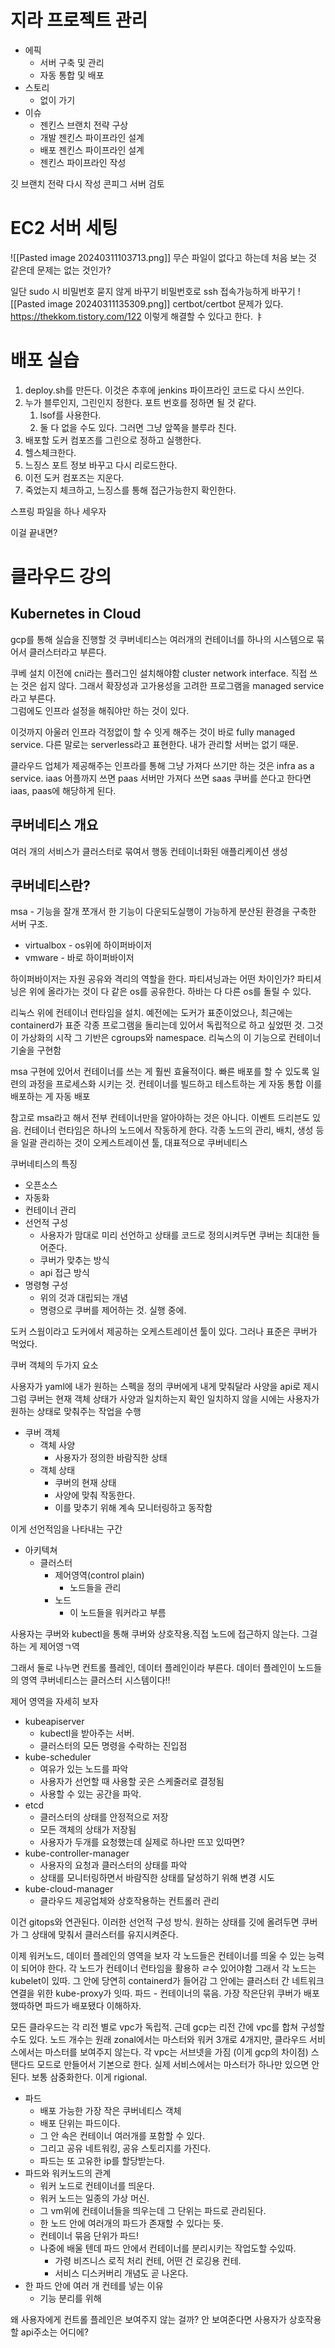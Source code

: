 # 지라 프로젝트 관리
- 에픽
	- 서버 구축 및 관리
	- 자동 통합 및 배포
- 스토리
	- 없이 가기
- 이슈
	- 젠킨스 브랜치 전략 구상
	- 개발 젠킨스 파이프라인 설계
	- 배포 젠킨스 파이프라인 설계
	- 젠킨스 파이프라인 작성

깃 브랜치 전략 다시 작성
콘피그 서버 검토

# EC2 서버 세팅
![[Pasted image 20240311103713.png]]
무슨 파일이 없다고 하는데 처음 보는 것 같은데 문제는 없는 것인가?

일단 sudo 시 비밀번호 묻지 않게 바꾸기
비밀번호로 ssh 접속가능하게 바꾸기
![[Pasted image 20240311135309.png]]
certbot/certbot 문제가 있다. 
https://thekkom.tistory.com/122
이렇게 해결할 수 있다고 한다. ㅑ
# 배포 실습
1. deploy.sh를 만든다. 이것은 추후에 jenkins 파이프라인 코드로 다시 쓰인다.
2. 누가 블루인지, 그린인지 정한다. 포트 번호를 정하면 될 것 같다.
	1. lsof를 사용한다. 
	2. 둘 다 없을 수도 있다. 그러면 그냥 앞쪽을 블루라 친다.
3. 배포할 도커 컴포즈를 그린으로 정하고 실행한다. 
4. 헬스체크한다.
5. 느징스 포트 정보 바꾸고 다시 리로드한다.
6. 이전 도커 컴포즈는 지운다.
7. 죽었는지 체크하고, 느징스를 통해 접근가능한지 확인한다.

스프링 파일을 하나 세우자


이걸 끝내면? 

# 클라우드 강의

## Kubernetes in Cloud

gcp를 통해 실습을 진행할 것
쿠버네티스는 여러개의 컨테이너를 하나의 시스템으로 묶어서 클러스터라고 부른다.

쿠베 설치 이전에 cni라는 플러그인 설치해야함
cluster network interface.
직접 쓰는 것은 쉽지 않다. 
그래서 확장성과 고가용성을 고려한 프로그램을 managed service라고 부른다.  
그럼에도 인프라 설정을 해줘야만 하는 것이 있다.

이것까지 아울러 인프라 걱정없이 할 수 잇게 해주는 것이 바로 fully managed service.
다른 말로는 serverless라고 표현한다. 내가 관리할 서버는 없기 때문.

클라우드 업체가 제공해주는 인프라를 통해 그냥 가져다 쓰기만 하는 것은 infra as a service. iaas
어플까지 쓰면 paas
서버만 가져다 쓰면 saas
쿠버를 쓴다고 한다면 iaas, paas에 해당하게 된다. 

## 쿠버네티스 개요
여러 개의 서비스가 클러스터로 묶여서 행동
컨테이너화된 애플리케이션 생성

## 쿠버네티스란?
msa - 기능을 잘개 쪼개서 한 기능이 다운되도실행이 가능하게 분산된 환경을 구축한 서버 구조.

- virtualbox - os위에 하이퍼바이저
- vmware - 바로 하이퍼바이저

하이퍼바이저는 자원 공유와 격리의 역할을 한다. 
파티셔닝과는 어떤 차이인가?
파티셔닝은 위에 올라가는 것이 다 같은 os를 공유한다. 
하바는 다 다른 os를 돌릴 수 있다. 

리눅스 위에 컨테이너 런타임을 설치. 예전에는 도커가 표준이었으나, 최근에는 containerd가 표준
각종 프로그램을 돌리는데 있어서 독립적으로 하고 싶었떤 것. 그것이 가상화의 시작
그 기반은 cgroups와 namespace.
리눅스의 이 기능으로 컨테이너 기술을 구현함

msa 구현에 있어서 컨테이너를 쓰는 게 훨씬 효율적이다. 
빠른 배포를 할 수 있도록 일련의 과정을 프로세스화 시키는 것. 
컨테이너를 빌드하고 테스트하는 게 자동 통합
이를 배포하는 게 자동 배포

참고로 msa라고 해서 전부 컨테이너만을 알아야하는 것은 아니다. 이벤트 드리븐도 있음. 
컨테이너 런타임은 하나의 노드에서 작동하게 한다. 
각종 노드의 관리, 배치, 생성 등을 일괄 관리하는 것이 오케스트레이션 툴, 대표적으로 쿠버네티스

쿠버네티스의 특징
- 오픈소스
- 자동화
- 컨테이너 관리
- 선언적 구성
	- 사용자가 맘대로 미리 선언하고 상태를 코드로 정의시켜두면 쿠버는 최대한 들어준다.
	- 쿠버가 맞추는 방식
	- api 접근 방식
- 명령형 구성
	- 위의 것과 대립되는 개념
	- 명령으로 쿠버를 제어하는 것. 실행 중에.

도커 스웜이라고 도커에서 제공하는 오케스트레이션 툴이 있다. 그러나 표준은 쿠버가 먹었다. 

쿠버 객체의 두가지 요소

사용자가 yaml에 내가 원하는 스펙을 정의
쿠버에게 내게 맞춰달라 사양을 api로 제시
그럼 쿠버는 현재 객체 상태가 사양과 일치하는지 확인
일치하지 않을 시에는 사용자가 원하는 상태로 맞춰주는 작업을 수행
- 쿠버 객체
	- 객체 사양
		- 사용자가 정의한 바람직한 상태
	- 객체 상태
		- 쿠버의 현재 상태
		- 사양에 맞춰 작동한다. 
		- 이를 맞추기 위해 계속 모니터링하고 동작함

이게 선언적임을 나타내는 구간

- 아키텍쳐
	- 클러스터
		- 제어영역(control plain)
			- 노드들을 관리
		- 노드
			- 이 노드들을 워커라고 부름

사용자는 쿠버와 kubectl을 통해 쿠버와 상호작용.직접 노드에 접근하지 않는다. 
그걸 하는 게 제어영ㄱ역

그래서 둘로 나누면 컨트롤 플레인, 데이터 플레인이라 부른다. 
데이터 플레인이 노드들의 영역
쿠버네티스는 클러스터 시스템이다!!

제어 영역을 자세히 보자
- kubeapiserver
	- kubectl을 받아주는 서버. 
	- 클러스터의 모든 명령을 수락하는 진입점
- kube-scheduler
	- 여유가 있는 노드를 파악
	- 사용자가 선언할 때 사용할 곳은 스케줄러로 결정됨
	- 사용할 수 있는 공간을 파악.
- etcd
	- 클러스터의 상태를 안정적으로 저장
	- 모든 객체의 상태가 저장됨
	- 사용자가 두개를 요청했는데 실제로 하나만 뜨꼬 있따면?
- kube-controller-manager
	- 사용자의 요청과 클러스터의 상태를 파악
	- 상태를 모니터링하면서 바람직한 상태를 달성하기 위해 변경 시도
- kube-cloud-manager
	- 클라우드 제공업체와 상호작용하는 컨트롤러 관리

이건 gitops와 연관된다. 이러한 선언적 구성 방식.
원하는 상태를 깃에 올려두면 쿠버가 그 상태에 맞춰서 클러스터를 유지시켜준다.

이제 워커노드, 데이터 플레인의 영역을 보자
각 노드들은 컨테이너를 띄울 수 있는 능력이 되어야 한다.
각 노드가 컨테이너 런타임을 활용하 ㄹ수 있어야함
그래서 각 노드는 kubelet이 있따. 그 안에 당연히 containerd가 들어감
그 안에는 클러스터 간 네트워크 연결을 위한 kube-proxy가 잇따.
파드 - 컨테이너의 묶음. 가장 작은단위
쿠버가 배포했따하면 파드가 배포됐다 이해하자.


모든 클라우드는 각 리전 별로 vpc가 독립적.
근데 gcp는 리전 간에 vpc를 합쳐 구성할 수도 있다.
노드 개수는 원래 zonal에서는 마스터와 워커 3개로 4개지만, 클라우드 서비스에서는 마스터를 보여주지 않는다.
각 vpc는 서브넷을 가짐 (이게 gcp의 차이점)
스탠다드 모드로 만들어서 기본으로 한다.
실제 서비스에서는 마스터가 하나만 있으면 안 된다. 보통 삼중화한다. 이게 rigional.

- 파드
	- 배포 가능한 가장 작은 쿠버네티스 객체
	- 배포 단위는 파드이다.
	- 그 안 속은 컨테이너 여러개를 포함할 수 있다.
	- 그리고 공유 네트워킹, 공유 스토리지를 가진다.
	- 파드는 또 고유한 ip를 할당받는다.
- 파드와 워커노드의 관계
	- 워커 노드로 컨테이너를 띄운다.
	- 워커 노드는 일종의 가상 머신. 
	- 그 vm위에 컨테이너들을 띄우는데 그 단위는 파드로 관리된다.
	- 한 노드 안에 여러개의 파드가 존재할 수 있다는 뜻.
	- 컨테이너 묶음 단위가 파드!
	- 나중에 배울 텐데 파드 안에서 컨테이너를 분리시키는 작업도할 수있따.
		- 가령 비즈니스 로직 처리 컨테, 어떤 건 로깅용 컨테.
		- 서비스 디스커버리 개념도 곧 나온다.
- 한 파드 안에 여러 개 컨테를 넣는 이유
	- 기능 분리를 위해

왜 사용자에게 컨트롤 플레인은 보여주지 않는 걸까?
안 보여준다면 사용자가 상호작용할 api주소는 어디에?